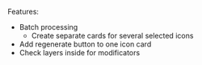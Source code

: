Features:
- Batch processing
    - Create separate cards for several selected icons
- Add regenerate button to one icon card
- Check layers inside for modificators